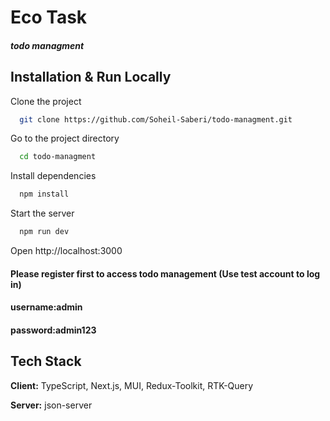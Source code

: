 # Eco Task

##### todo managment

## Installation & Run Locally

Clone the project

```bash
  git clone https://github.com/Soheil-Saberi/todo-managment.git
```

Go to the project directory

```bash
  cd todo-managment
```

Install dependencies

```bash
  npm install
```

Start the server

```bash
  npm run dev
```

Open http://localhost:3000

#### Please register first to access todo management (Use test account to log in)

#### username:admin

#### password:admin123

## Tech Stack

**Client:** TypeScript, Next.js, MUI, Redux-Toolkit, RTK-Query

**Server:** json-server
